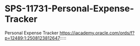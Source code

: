 # SPS-11731-Personal-Expense-Tracker
Personal Expense Tracker
https://iacademy.oracle.com/ords/f?p=12489:1:2508123812647:::::
